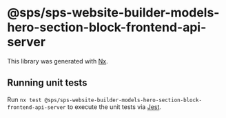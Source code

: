 # @sps/sps-website-builder-models-hero-section-block-frontend-api-server

This library was generated with [Nx](https://nx.dev).

## Running unit tests

Run `nx test @sps/sps-website-builder-models-hero-section-block-frontend-api-server` to execute the unit tests via [Jest](https://jestjs.io).
